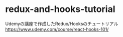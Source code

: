# redux-and-hooks-tutorial
Udemyの講座で作成したRedux/Hooksのチュートリアル
https://www.udemy.com/course/react-hooks-101/
